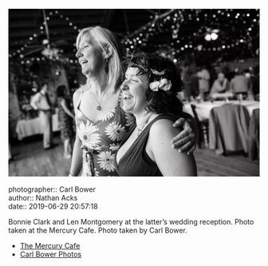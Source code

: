 ![Bonnie Clark and Len Montgomery](assets/2019-06-29-set-4-the-dance-15.webp)

photographer:: Carl Bower  
author:: Nathan Acks  
date:: 2019-06-29 20:57:18

Bonnie Clark and Len Montgomery at the latter’s wedding reception. Photo taken at the Mercury Cafe. Photo taken by Carl Bower.

* [The Mercury Cafe](http://mercurycafe.com)
* [Carl Bower Photos](https://carlbowerphotos.com)
